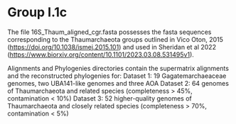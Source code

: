 # Group I.1c
The file 16S_Thaum_aligned_cgr.fasta possesses the fasta sequences corresponding to the Thaumarchaeota groups outlined in Vico Oton, 2015 (https://doi.org/10.1038/ismej.2015.101) and used in Sheridan et al 2022 (https://www.biorxiv.org/content/10.1101/2023.03.08.531495v1). 

Alignments and Phylogenies directories contain the supermatrix alignments and the reconstructed phylogenies for:
Dataset 1: 19 Gagatemarchaeaceae genomes, two UBA141-like genomes and three AOA
Dataset 2: 64 genomes of Thaumarchaeota and related species (completeness > 45%, contamination < 10%)
Dataset 3: 52 higher-quality genomes of Thaumarchaeota and closely related species (completeness > 70%, contamination < 5%)

